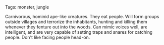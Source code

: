 Tags: monster, jungle

Carnivorous, hominid ape-like creatures. They eat people. Will form groups outside villages and terrorize the inhabitants, hunting and killing them whenever they fenture out into the woods. Can mimic voices well, are intelligent, and are very capable of setting traps and snares for catching people. Don't like facing people head-on.